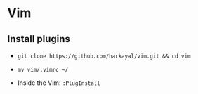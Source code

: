 # Vim

## Install plugins

- ``` git clone https://github.com/harkayal/vim.git && cd vim ```

- ``` mv vim/.vimrc ~/ ```

- Inside the Vim: ``` :PlugInstall ```
